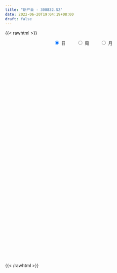 ```yaml
---
title: "新产业 - 300832.SZ"
date: 2022-06-20T19:04:19+08:00
draft: false
---
```

{{< rawhtml >}}
    <div style="text-align: center">
        <label style="padding: 1rem;"><input style="margin-right: .5rem" type="radio" name="period" value="D" checked onclick="period_change(this)">日</label>
        <label style="padding: 1rem;"><input style="margin-right: .5rem" type="radio" name="period" value="W" onclick="period_change(this)">周</label>
        <label style="padding: 1rem;"><input style="margin-right: .5rem" type="radio" name="period" value="M" onclick="period_change(this)">月</label>
    </div>
    <div id="chart" style="height: 700px;"></div> 
    <script type="text/javascript">
        const D_v = [52409.69,212969.85,189370.91,150685.86,120205.76,83206.64,99671.27,71726.24,54752.25,67163.1,55521.17,115825.53,100910.96,109615.04,69259.13,58322.15,47797.15,37737.74,38088.49,28511.28,37690.62,36135.62,45203.75,26528.98,39727.59,56810.79,48439.7,48462.51,80269.19,60183.64,47431.63,59321.57,37902.38,36644.11,28847.91,26877.57,30648.68,21716.01,29872.63,34271.15,20751.69,29124.17,20578.16,24000.79,47587.04,34733.35,35576.13,21156.42,19522.56,14732.82,17310.77,11644.29,21313.76,12392.18,22081.83,21527.23,15026.0,11870.18,11210.2,25094.48,33501.82,16575.4,20590.67,21605.47,18349.74,20082.68,20900.46,28835.96,21127.21,19014.3,18456.12,12357.0,22994.43,11749.67,22983.28,17287.8,11069.82,21533.46,12951.65,13551.0,11939.18,19285.1,33345.3,13698.25,9348.93,9142.89,15750.95,14903.64,15680.09,33486.33,20994.15,28727.74,29479.83,23113.18,37081.89,17005.87,15296.6,19901.8,12825.53,16899.08,10808.74,8749.0,52841.78,20041.59,22522.09,16405.88,12682.83,18683.96,24362.35,18783.94,9694.22,18273.26,9460.58,7686.54,16518.55,9190.98,8129.34,6752.28,12073.12,12780.47,7477.0,18889.81,6593.13,5570.04,7320.64,12380.61,7468.82,13187.35,9285.34,10644.51,11438.94,8049.69,6136.37,11923.19,10493.55,11040.78,8730.7,15473.18,10716.44,11436.16,12325.81,24031.91,15506.07,9952.88,11721.79,22081.49,15197.46,14693.81,19611.32,17001.48,17116.31,15898.29,26145.07,12942.13,11593.37,10640.98,8451.13,12917.7,15634.39,14927.59,11202.82,14709.58,23230.41,24079.88,15619.17,7248.31,7430.82,14419.42,6972.0,10994.29,27156.83,10879.34,10099.53,15909.0,13050.09,9344.82,9758.31,7877.58,8916.57,7563.95,8979.95,5427.55,10075.58,8568.0,5574.82,6245.0,8241.82,5571.52,11744.45,9634.76,12760.0,16151.71,9172.6,21357.0,11116.2,7708.0,10633.17,17064.03,15667.0,7739.89,9559.05,16909.41,13079.67,11556.09,8391.95,22087.15,14500.11,12113.99,13138.26,12563.25,10916.59,12159.4,8044.62,7601.78,11378.05,7690.92,6927.68,7895.95,6167.07,21597.94,10726.37,7018.56,16011.07,26267.03,10943.66,9916.38,7928.0,8378.45,10857.03,6319.0,6461.67,15354.07,30652.16,32934.47,24045.02,11995.91,12820.7,12899.47,32702.29,26874.79,37292.26,21626.6,21444.3,27337.27,39234.57,48042.19,33319.5,28482.96,16860.13,21324.38,30032.12,39875.13,32778.5,53518.41,35877.99,27888.57,20253.09,32884.33,21845.74,18645.17,37022.91,23620.7,23698.09,36100.74,21127.38,17225.76,24241.4,31165.07,35350.66,30525.92,23132.65,27979.11,21350.28,27248.67,23058.11,18722.77,13197.05,30185.66,14405.76,12204.4,22575.0,34882.9,24166.17,21987.6,29992.22,21754.9,26838.21,28628.58,26343.55,53608.32,38117.37,20462.2,22985.61,26938.74,42711.48,33674.98,24372.14,18238.57,19878.9,25561.65,12343.37,19353.55,114953.58,56322.38,42687.07,51518.64,22526.91,25818.15,16239.3,17912.05,22473.15,18649.07,28403.17,26365.28,19577.19,24125.56,16334.46,15402.12,14886.35,15523.94,17961.37,16798.81,22485.01,18641.2,11550.2,22511.73,58491.1,69114.57,31148.2,32020.52,17815.87,19061.72,22678.7,26548.48,31582.74,23321.6,17537.45,13656.4,12458.33,13215.83,19556.58,14976.9,29675.43,16685.92,60733.68,40936.24,20174.41,39574.67,30501.36,21081.91,15048.0,29839.2,21121.1,15977.86,17580.37,17023.33,45412.47,29025.31,27764.59,17903.49,13004.89,12013.4,14136.99,17810.95,19959.2,16373.95,27236.25,48381.5,26132.85,26868.74,40499.73,14343.31,12008.5,12094.76,30357.65,101301.91,47002.86,38465.62,28689.3,22611.92,34449.11,27852.61,21177.75,16380.9,21170.02,24077.48,19229.07,25893.16,21706.56,28492.3,25402.81,25273.21,15193.9,18131.58,52590.9,38949.58,38995.12,51630.01,46036.63,117680.42,83464.95,50668.78,23107.97,24788.38,39376.03,12867.7,25154.22,13361.49,13702.0,11469.57,11442.09,12632.25,11697.74,18093.96,34124.41,25647.1,20075.47,16992.92,12394.2,11570.93,15969.99,20351.66,19091.55,18536.74,23092.6,55387.91,30634.57,13402.58,15365.04,13828.52,18603.44,26018.36,33740.48,22797.96,59602.4,83970.46,51274.19,44702.36,33335.16,21715.11,21360.33,19083.12,27454.18,21074.46,24316.91,12905.1,27897.46,18188.58,20069.3,11276.1,18415.81,12621.5,12392.02,13255.82,18721.76,21508.04,18482.76,11532.3,17527.07,28206.98,28069.03,17828.81,72672.64,88073.46,74417.48,57501.19,35087.26,56444.64,38871.5,35728.35,36451.5,38174.97,36029.76,28968.9,21357.9,21034.28,33904.2,17540.8,21186.27,38209.37,27272.94,27077.66,22325.2,21457.63,20765.17,27950.24,25907.67,30380.69,17839.0,53022.72,27969.81,24824.15,42216.42,68438.81,46403.05,55437.77,44935.22,25934.41,25818.81,38123.6]
const D_histogram = [0.0,0.9055726496,1.8786523876,1.9102049756,1.3864621089,1.0546129717,0.3864189747,-0.1502030416,-0.4010249346,-0.2301830957,-0.3618863346,0.4904586644,0.7676216048,1.5225111884,1.8662551429,1.3920448772,1.1952075589,1.2161927166,1.2875079701,1.0569497593,1.254404509,1.335500741,0.7135102347,0.127903588,-0.2896196156,-0.687734044,-0.5081578077,-0.6722788088,0.2576408092,1.059413141,2.2584488791,1.7016126307,1.2565503419,-0.1241752605,-0.6389556711,-1.1441319042,-0.8458338716,-0.7992044381,-0.6939587932,-1.6057096906,-2.3918721407,-2.6378398752,-2.4829218102,-2.28086209,-1.2160845494,-0.503458344,-0.6310567802,-0.8253354572,-1.1374108777,-1.2267602785,-1.4715251737,-1.6494596259,-2.1731939098,-2.3426395813,-2.5757450625,-2.0393218294,-1.5252302568,-1.4244949978,-1.2594073791,-0.447119097,0.3725188626,0.6896313965,0.4380881769,0.7529884302,1.0619998191,1.2006438019,1.4305459223,0.9441806767,0.6167868142,0.2739636693,-0.1371263337,-0.2417575095,-0.9434383672,-1.4481655258,-1.1946951744,-0.8849987436,-0.4617429906,-0.2903033645,-0.0782534659,0.2497825996,0.6333892264,0.9919828908,1.646968118,1.8401779637,1.6919810077,1.4556009826,1.6191088109,1.7510482534,1.9901399205,3.0527930998,3.5370430873,3.804641974,3.5684950621,3.7515681828,2.9245974494,2.5625239685,1.9421072637,0.9198286567,-0.3034743236,-0.3983949902,-0.1905311402,-0.003737593,-1.0639568032,-1.9160381435,-2.7347705992,-2.8057046266,-2.8260363634,-2.9149964849,-3.2264790599,-3.1412963276,-3.1245237311,-3.4232702987,-3.3596084989,-3.182538863,-2.5439373929,-2.1925670159,-1.8010769858,-1.437872515,-1.2274984922,-0.9048041898,-0.8131049593,-1.1773820755,-1.267693926,-1.1761133215,-1.1717573676,-0.8852252509,-0.5707650854,-0.0357273821,0.4532446415,0.9166721339,1.2853754086,1.2425123913,1.1497863693,0.8838195174,1.1076810184,1.395830386,1.443696899,1.4627943823,1.1244821343,1.033620652,0.6828962728,0.0425342133,-0.5978382595,-0.929507504,-1.0398860638,-1.4175842105,-1.6679393255,-1.64031053,-1.2038602562,-0.8350762833,-0.3206403169,-0.0678957207,-0.034388405,-0.0027649228,0.2130121106,0.2618292413,0.3132478615,0.593269407,1.0011816409,1.1662831085,1.2833923764,1.5413227031,1.957274844,1.6342453889,0.8988979697,0.4317366531,0.0010976199,-0.6904024319,-0.984277131,-1.2735697966,-1.7110394188,-2.188385559,-2.4067201794,-1.7967548924,-0.9826869778,-0.2866194108,0.1247916771,0.390817515,0.7436117733,0.5970862274,0.2715522602,0.0863907447,-0.2393183532,-0.1307025678,-0.1426295006,-0.0517468576,-0.3043990761,-0.2753343417,0.0327936578,-0.1755850999,-0.6568095824,-0.9894018179,-1.2302039881,-1.7209641711,-1.9590292091,-1.9113604809,-1.7682575294,-1.2344051739,-0.5031468078,-0.0337896217,0.4236604416,1.1677897739,1.8316775897,2.2761066831,2.6783041537,3.1251226108,3.1730551969,3.3919983376,3.6472268616,3.7190730437,3.6350179626,3.2126048223,2.525928277,2.128881808,1.9606021947,1.6567116736,1.2889117979,1.0231185611,0.758834046,1.0787879541,1.2868508961,1.1767319252,0.4516294292,0.6895018815,0.5436878211,0.4643723237,0.1030898495,-0.4360034771,-1.1466360276,-1.5739229413,-1.664249007,-2.1443050288,-2.8570907246,-2.3744564741,-1.6653279697,-1.1954215913,-0.7748337536,-0.587958247,-4.2600025567,-6.4483908615,-7.3183364922,-7.4910768321,-7.1541064948,-6.5628359295,-5.6431410325,-4.528695481,-3.5802376724,-2.8616167213,-2.166954291,-1.3937024016,-0.6493940786,0.1336853483,0.7593118782,1.2893754024,1.6177735977,1.7395190352,1.8688105182,1.8016180079,1.7083302532,1.6730734863,1.8541047053,1.7830136984,1.7086371469,1.5339266896,1.4589828185,1.447812252,1.3277568299,1.0616733338,1.1342349129,1.1427149979,1.1890294582,1.0567232716,0.9267547285,0.9273967239,1.0454079169,1.1180102529,1.0983611937,0.9039074244,0.8179829635,0.7778336351,0.6652370415,0.5001310158,0.3415371582,0.1958366744,0.1585828056,0.2483285384,0.2834928698,0.4012961575,0.5204098525,0.8288348574,0.8919675551,0.8285603004,0.7153554838,0.7807353412,0.9796452575,1.1091903711,1.0876607298,1.0970871305,1.0922890691,0.8893516098,0.7839865165,0.7039474888,0.1190688444,-0.3210753375,-0.6345725253,-0.619789528,-0.625800077,-0.5697118969,-0.5229300773,-0.5285523625,-0.5010652775,-0.4678028328,-0.3001335721,-0.1169529381,0.0200269574,0.1469880092,0.2370663848,0.2285656037,0.2386122512,0.2458118507,0.2273149469,0.2212432863,0.2968020457,0.2733835104,0.2549028367,0.2609647605,0.4161522119,0.6793375129,0.8263901854,0.821499668,0.7682595326,0.6417205221,0.4890880327,0.4718532698,0.5214422585,0.4266085527,0.3192810021,0.3092148656,0.2488904842,0.1417912949,0.0081130009,-0.0905630503,-0.0929981238,-0.1413471034,-0.3636743179,-0.5491851549,-0.6125753348,-0.5589655601,-0.3691029573,-0.2350539368,-0.1092939388,0.0279015755,0.1024677304,0.1802234851,0.1872066679,0.2409356577,0.4010085667,0.521427669,0.4927052012,0.4391712913,0.385931312,0.3264905786,0.3095693641,0.3233090869,0.3471512258,0.277005089,0.3060716706,0.3051186385,0.2885334865,0.1098380029,-0.15496616,-0.3146408071,-0.387847592,-0.3970309791,-0.2855655155,0.0584248342,0.2881226275,0.2911728425,0.1940990421,0.0848645445,-0.0877241703,-0.1222961219,-0.1990969946,-0.2378977219,-0.2975295502,-0.2719636376,-0.2179684911,-0.222516662,-0.2317424117,-0.2314009809,-0.2315734584,-0.1568645327,-0.1434412022,-0.1024368667,0.0771067589,0.2228536771,0.2818333535,0.3197090813,0.2727199963,0.439224257,0.4139150653,0.262382505,0.1648019445,0.1019481099,-0.1402936686,-0.3032644042,-0.5087852752,-0.5828999283,-0.6492100302,-0.6878036787,-0.6645910996,-0.5653274338,-0.4369895526,-0.385504942,-0.4893098825,-0.5900784766,-0.5782937912,-0.498453498,-0.440909686,-0.3534037779,-0.2432418143,-0.1713250201,-0.0476251669,-0.0101637872,0.0874525142,0.3221171939,0.3979873419,0.4236888359,0.4443505508,0.4482703644,0.376013656,0.1587480523,-0.0751992276,-0.1131612637,0.1252122675,0.1187640951,-0.0544679512,-0.1290259469,-0.1100928342,-0.0696789557,-0.0107411561,-0.0026084845,0.0204852054,0.0408498696,-0.0227050541,-0.0467691935,-0.0083371275,0.031532787,0.0261078127,0.0212357095,0.0781820957,0.0890250872,0.1033852356,0.0640782603,0.0517605116,-0.0343724279,-0.0051862733,-0.0054322427,0.0684351907,0.1719637057,0.2589080109,0.2690448295,0.4315594247,0.6028591903,0.6595450939,0.7579811218,0.733384157,0.8093416606,0.8365609639,0.8567019537,0.7921785994,0.7138185818,0.6656429047,0.6048474927,0.5513524109,0.3961288398,0.2073523995,0.0427069377,-0.047225914,0.0083036829,-0.0017241243,-0.1512298174,-0.1859698305,-0.202691491,-0.2686841793,-0.2829914352,-0.2488301961,-0.1453083694,-0.11126012,0.0710796773,0.1311523079,0.1092276881,-0.0250939808,-0.0964064101,-0.162558422,-0.0671989365,0.0128661732,0.0542297054,0.0945709591,0.1332175201]
const D_fast = [0.0,1.131965812,2.5747086468,3.0838124788,2.9066851393,2.8384892451,2.2668999917,1.692727215,1.3416490884,1.4549451534,1.2327703308,2.2077299959,2.6767983375,3.8123157182,4.6226234584,4.496424412,4.5983889835,4.9234223203,5.3166145663,5.3502937953,5.8613496723,6.2763210895,5.8327081419,5.2790773922,4.7891492847,4.2191013453,4.2716381296,3.9394474264,4.9337772467,6.0004028637,7.7640508216,7.6326177309,7.5016930275,6.08992361,5.4154042817,4.6241950725,4.7110346372,4.5578629612,4.4896189078,3.1764405878,1.7923101025,0.8868823991,0.4210700116,0.0529142093,0.8136706125,1.400432232,1.1150696007,0.7144570594,0.1180289195,-0.278010551,-0.8906567396,-1.4809560982,-2.5479888596,-3.3030944264,-4.1801361733,-4.1535433975,-4.0207593892,-4.2761478796,-4.4259121057,-3.7254035979,-2.8126359225,-2.3231155396,-2.4651367149,-1.9619893541,-1.3874780104,-0.9486730771,-0.3611344762,-0.6114545526,-0.7846517116,-1.0589839391,-1.5043555255,-1.6694260787,-2.6069665283,-3.4737350682,-3.5189385104,-3.4304917656,-3.1226717602,-3.0238079752,-2.8313214431,-2.4408397277,-1.8988857943,-1.2922964072,-0.2255691505,0.4276851862,0.702483482,0.8300037026,1.3982887336,1.9679902395,2.7046168867,4.5304683409,5.8989791003,7.1177384804,7.773715334,8.8946805005,8.7988591294,9.0774166406,8.9425267518,8.150205309,6.8510337477,6.6565143336,6.8167453985,7.0026045474,5.6763961365,4.3453052603,2.8428801548,2.0705199707,1.3436791431,0.5259699004,-0.5921324396,-1.2922737892,-2.0566321254,-3.2111962677,-3.9874365927,-4.6060016725,-4.6033845507,-4.8001559276,-4.858935144,-4.8551988019,-4.9516994022,-4.8552061472,-4.9667831565,-5.6254057916,-6.0326411236,-6.2350888494,-6.5236722375,-6.4584464335,-6.2866775393,-5.7605716816,-5.1582884976,-4.4656929716,-3.7756458448,-3.5078807643,-3.313160194,-3.3581721666,-2.857390411,-2.2202834468,-1.8114927091,-1.4266966302,-1.4838883446,-1.316344664,-1.496344975,-2.1260734811,-2.9159055188,-3.4799516393,-3.8503017151,-4.5823959144,-5.2497358607,-5.6321846978,-5.496699488,-5.336684586,-4.9024086988,-4.6666380327,-4.6417278182,-4.6107955668,-4.3417655058,-4.2274910647,-4.0977604791,-3.6694215818,-3.0112139377,-2.554541693,-2.116584331,-1.4733233285,-0.5680524767,-0.4825205845,-0.9931435113,-1.3523706646,-1.7827352929,-2.6468359527,-3.1867799346,-3.7944650493,-4.6596945261,-5.6841370561,-6.5041517214,-6.3433751574,-5.7749789873,-5.150566273,-4.7079572658,-4.3442270492,-3.8055298475,-3.8027838366,-4.0604297387,-4.2239935681,-4.6095322542,-4.5335921108,-4.5811764188,-4.5032304901,-4.8319824777,-4.8717513287,-4.5554249147,-4.8076999475,-5.4531268256,-6.0330695156,-6.5814226827,-7.5024239085,-8.2302462488,-8.6604176408,-8.9593790717,-8.7341280096,-8.1286563454,-7.6677465648,-7.1043813911,-6.0683046153,-4.9464974021,-3.933041638,-2.8612681288,-1.6331690191,-0.7919726338,0.2749700913,1.4420053307,2.4436197738,3.2683191833,3.6490572486,3.5938627726,3.7290367556,4.0509076909,4.1611950882,4.1156231619,4.1056095655,4.0310335618,4.6206844585,5.1504601245,5.3345241349,4.7223289962,5.1325769189,5.1226848137,5.1594623972,4.8239523855,4.1758581896,3.1785666322,2.3577989832,1.8514106657,0.8352783867,-0.5917799902,-0.7027598583,-0.4099633463,-0.2389123657,-0.0120329664,0.0278529784,-4.7091919705,-8.5096779906,-11.2092077444,-13.2547172923,-14.7062735786,-15.7557119958,-16.2468023569,-16.2645306756,-16.2111322851,-16.2079155144,-16.0549916569,-15.6301653678,-15.0482055645,-14.2317048005,-13.4162503011,-12.5638429263,-11.8310013315,-11.2743761352,-10.6778820226,-10.294670031,-9.9608752224,-9.5778636177,-8.9333062224,-8.5586438047,-8.2058610694,-7.9970898544,-7.7072880209,-7.3565055243,-7.144621739,-7.1452869016,-6.7891665942,-6.4950077598,-6.1514359349,-6.0195613037,-5.9178411646,-5.6853499882,-5.305986816,-4.9538819168,-4.6989406776,-4.6674175908,-4.5488463108,-4.3945372305,-4.3408245637,-4.3808978355,-4.4541074035,-4.5508487186,-4.5484568861,-4.3966290186,-4.2905914698,-4.0724641427,-3.8232479846,-3.3076142654,-3.0214896789,-2.8777568585,-2.8121228042,-2.5515591114,-2.1077378808,-1.7008951744,-1.4505096332,-1.1668114499,-0.8985372441,-0.8791368009,-0.788505265,-0.6925574205,-1.2476688538,-1.7680818702,-2.2402221893,-2.3803865739,-2.5428471422,-2.6291869363,-2.7131376361,-2.8508980118,-2.9486772463,-3.0323655098,-2.939729642,-2.7857872426,-2.6438006078,-2.4800925537,-2.3307475819,-2.282106962,-2.2124072517,-2.1437546895,-2.1054228566,-2.0561836956,-1.9064244249,-1.8614970825,-1.816252047,-1.7449489332,-1.4857234288,-1.0527037495,-0.6990535307,-0.498569131,-0.3597443833,-0.3258532633,-0.3562137445,-0.25548519,-0.0755356366,-0.0637172043,-0.0912245043,-0.0239869245,-0.0220886848,-0.0937400504,-0.2253900941,-0.3467069079,-0.3723915124,-0.4560772679,-0.7693230619,-1.0921301875,-1.3086642012,-1.3947958164,-1.297208953,-1.2219234166,-1.1234869033,-0.9793159952,-0.8791329076,-0.7563212817,-0.7025364319,-0.5885735277,-0.328248477,-0.0774724575,0.016981375,0.0732402879,0.1164831366,0.1386650479,0.1991361744,0.2937031689,0.4043331143,0.4034382497,0.5090227489,0.5843493765,0.6398975962,0.4886616133,0.1851159103,-0.0532189385,-0.2233876214,-0.3318287533,-0.2917546686,0.0668418897,0.3685703398,0.4444137655,0.3958647256,0.3078463641,0.1133266067,0.0481806246,-0.0783944967,-0.1766696545,-0.3106838703,-0.3531088671,-0.3536058433,-0.4137831798,-0.4809445325,-0.5384533469,-0.596519189,-0.5610263965,-0.5834633665,-0.5680682476,-0.3692479323,-0.1677875949,-0.0383495801,0.0794534181,0.1006443321,0.376954657,0.4551242317,0.3691872976,0.3128072233,0.2754404161,-0.0018747795,-0.2406616161,-0.5733788059,-0.7932184411,-1.0218310506,-1.2323756187,-1.3753108146,-1.4173790072,-1.3982885141,-1.4431801391,-1.6693125502,-1.9176007635,-2.0503895258,-2.0951626072,-2.1478462167,-2.148691253,-2.099339743,-2.0702542039,-1.9584606424,-1.9235402094,-1.8040607795,-1.4888668013,-1.3134998178,-1.1818761149,-1.0501267622,-0.9341393576,-0.9123926519,-1.0899712426,-1.3427183294,-1.4089706814,-1.1392940833,-1.116051232,-1.3029002661,-1.4097147485,-1.4183048443,-1.3953107047,-1.3390581941,-1.3315776437,-1.3033626525,-1.2727855208,-1.3420167081,-1.3777731458,-1.3414253618,-1.2936722505,-1.2925702716,-1.2921334474,-1.2156415373,-1.182542274,-1.1423358167,-1.1656232269,-1.1650008477,-1.2597268942,-1.2318373079,-1.2334413379,-1.1424651069,-0.9959456654,-0.8442743575,-0.7668763316,-0.4964718801,-0.174457317,0.0471148601,0.3350461684,0.4937952429,0.7720881617,1.0084477059,1.2427641841,1.3762854797,1.4763801076,1.5946151567,1.6850316178,1.7693746388,1.7131832775,1.5762449372,1.4222762098,1.3205368796,1.3781423972,1.3676835589,1.1803704114,1.0991379408,1.0317434074,0.8985796744,0.8135245597,0.7854782497,0.852672984,0.8589062035,1.05901592,1.1518766277,1.1572589299,1.0166637658,0.921249734,0.8144581166,0.893017868,0.9762995209,1.0312204795,1.0952044729,1.167155414]
const D_slow = [0.0,0.2263931624,0.6960562593,1.1736075032,1.5202230304,1.7838762733,1.880481017,1.8429302566,1.742674023,1.6851282491,1.5946566654,1.7172713315,1.9091767327,2.2898045298,2.7563683155,3.1043795348,3.4031814245,3.7072296037,4.0291065962,4.2933440361,4.6069451633,4.9408203485,5.1191979072,5.1511738042,5.0787689003,4.9068353893,4.7797959374,4.6117262352,4.6761364375,4.9409897227,5.5056019425,5.9310051002,6.2451426857,6.2140988705,6.0543599528,5.7683269767,5.5568685088,5.3570673993,5.183577701,4.7821502783,4.1841822432,3.5247222743,2.9039918218,2.3337762993,2.0297551619,1.9038905759,1.7461263809,1.5397925166,1.2554397972,0.9487497275,0.5808684341,0.1685035277,-0.3747949498,-0.9604548451,-1.6043911107,-2.1142215681,-2.4955291323,-2.8516528818,-3.1665047266,-3.2782845008,-3.1851547852,-3.012746936,-2.9032248918,-2.7149777843,-2.4494778295,-2.149316879,-1.7916803984,-1.5556352293,-1.4014385257,-1.3329476084,-1.3672291918,-1.4276685692,-1.663528161,-2.0255695425,-2.3242433361,-2.545493022,-2.6609287696,-2.7335046107,-2.7530679772,-2.6906223273,-2.5322750207,-2.284279298,-1.8725372685,-1.4124927776,-0.9894975257,-0.62559728,-0.2208200773,0.2169419861,0.7144769662,1.4776752411,2.361936013,3.3130965065,4.205220272,5.1431123177,5.87426168,6.5148926721,7.0004194881,7.2303766523,7.1545080713,7.0549093238,7.0072765387,7.0063421405,6.7403529397,6.2613434038,5.577650754,4.8762245974,4.1697155065,3.4409663853,2.6343466203,1.8490225384,1.0678916056,0.212074031,-0.6278280938,-1.4234628095,-2.0594471577,-2.6075889117,-3.0578581582,-3.4173262869,-3.72420091,-3.9504019574,-4.1536781972,-4.4480237161,-4.7649471976,-5.058975528,-5.3519148699,-5.5732211826,-5.7159124539,-5.7248442995,-5.6115331391,-5.3823651056,-5.0610212534,-4.7503931556,-4.4629465633,-4.2419916839,-3.9650714294,-3.6161138328,-3.2551896081,-2.8894910125,-2.6083704789,-2.3499653159,-2.1792412477,-2.1686076944,-2.3180672593,-2.5504441353,-2.8104156512,-3.1648117039,-3.5817965352,-3.9918741677,-4.2928392318,-4.5016083026,-4.5817683819,-4.598742312,-4.6073394133,-4.608030644,-4.5547776163,-4.489320306,-4.4110083406,-4.2626909889,-4.0123955787,-3.7208248015,-3.3999767074,-3.0146460317,-2.5253273207,-2.1167659734,-1.892041481,-1.7841073177,-1.7838329128,-1.9564335207,-2.2025028035,-2.5208952527,-2.9486551074,-3.4957514971,-4.0974315419,-4.546620265,-4.7922920095,-4.8639468622,-4.8327489429,-4.7350445642,-4.5491416208,-4.399870064,-4.3319819989,-4.3103843128,-4.3702139011,-4.402889543,-4.4385469182,-4.4514836326,-4.5275834016,-4.596416987,-4.5882185726,-4.6321148475,-4.7963172431,-5.0436676976,-5.3512186946,-5.7814597374,-6.2712170397,-6.7490571599,-7.1911215423,-7.4997228357,-7.6255095377,-7.6339569431,-7.5280418327,-7.2360943892,-6.7781749918,-6.209148321,-5.5395722826,-4.7582916299,-3.9650278307,-3.1170282463,-2.2052215309,-1.2754532699,-0.3666987793,0.4364524263,1.0679344956,1.6001549476,2.0903054962,2.5044834146,2.8267113641,3.0824910044,3.2721995159,3.5418965044,3.8636092284,4.1577922097,4.270699567,4.4430750374,4.5789969927,4.6950900736,4.720862536,4.6118616667,4.3252026598,3.9317219245,3.5156596727,2.9795834155,2.2653107344,1.6716966158,1.2553646234,0.9565092256,0.7628007872,0.6158112254,-0.4491894137,-2.0612871291,-3.8908712522,-5.7636404602,-7.5521670839,-9.1928760663,-10.6036613244,-11.7358351946,-12.6308946127,-13.3462987931,-13.8880373658,-14.2364629662,-14.3988114859,-14.3653901488,-14.1755621793,-13.8532183287,-13.4487749292,-13.0138951704,-12.5466925409,-12.0962880389,-11.6692054756,-11.250937104,-10.7874109277,-10.3416575031,-9.9144982164,-9.531016544,-9.1662708394,-8.8043177763,-8.4723785689,-8.2069602354,-7.9234015072,-7.6377227577,-7.3404653931,-7.0762845752,-6.8445958931,-6.6127467121,-6.3513947329,-6.0718921697,-5.7973018713,-5.5713250152,-5.3668292743,-5.1723708655,-5.0060616052,-4.8810288512,-4.7956445617,-4.7466853931,-4.7070396917,-4.6449575571,-4.5740843396,-4.4737603002,-4.3436578371,-4.1364491228,-3.913457234,-3.7063171589,-3.5274782879,-3.3322944526,-3.0873831383,-2.8100855455,-2.538170363,-2.2638985804,-1.9908263131,-1.7684884107,-1.5724917816,-1.3965049094,-1.3667376983,-1.4470065326,-1.605649664,-1.760597046,-1.9170470652,-2.0594750394,-2.1902075588,-2.3223456494,-2.4476119688,-2.564562677,-2.63959607,-2.6688343045,-2.6638275652,-2.6270805629,-2.5678139667,-2.5106725657,-2.4510195029,-2.3895665403,-2.3327378035,-2.2774269819,-2.2032264705,-2.1348805929,-2.0711548838,-2.0059136936,-1.9018756407,-1.7320412624,-1.5254437161,-1.3200687991,-1.1280039159,-0.9675737854,-0.8453017772,-0.7273384598,-0.5969778952,-0.490325757,-0.4105055065,-0.3332017901,-0.270979169,-0.2355313453,-0.2335030951,-0.2561438576,-0.2793933886,-0.3147301644,-0.4056487439,-0.5429450326,-0.6960888663,-0.8358302564,-0.9281059957,-0.9868694799,-1.0141929646,-1.0072175707,-0.9816006381,-0.9365447668,-0.8897430998,-0.8295091854,-0.7292570437,-0.5989001265,-0.4757238262,-0.3659310033,-0.2694481754,-0.1878255307,-0.1104331897,-0.029605918,0.0571818885,0.1264331607,0.2029510784,0.279230738,0.3513641096,0.3788236104,0.3400820704,0.2614218686,0.1644599706,0.0652022258,-0.0061891531,0.0084170555,0.0804477123,0.153240923,0.2017656835,0.2229818196,0.201050777,0.1704767465,0.1207024979,0.0612280674,-0.0131543201,-0.0811452295,-0.1356373523,-0.1912665178,-0.2492021207,-0.307052366,-0.3649457306,-0.4041618637,-0.4400221643,-0.465631381,-0.4463546912,-0.390641272,-0.3201829336,-0.2402556633,-0.1720756642,-0.0622695999,0.0412091664,0.1068047926,0.1480052788,0.1734923062,0.1384188891,0.0626027881,-0.0645935307,-0.2103185128,-0.3726210204,-0.54457194,-0.7107197149,-0.8520515734,-0.9612989615,-1.057675197,-1.1800026677,-1.3275222868,-1.4720957346,-1.5967091091,-1.7069365307,-1.7952874751,-1.8560979287,-1.8989291837,-1.9108354755,-1.9133764223,-1.8915132937,-1.8109839952,-1.7114871597,-1.6055649508,-1.4944773131,-1.382409722,-1.288406308,-1.2487192949,-1.2675191018,-1.2958094177,-1.2645063508,-1.2348153271,-1.2484323149,-1.2806888016,-1.3082120101,-1.325631749,-1.3283170381,-1.3289691592,-1.3238478579,-1.3136353904,-1.319311654,-1.3310039523,-1.3330882342,-1.3252050375,-1.3186780843,-1.3133691569,-1.293823633,-1.2715673612,-1.2457210523,-1.2297014872,-1.2167613593,-1.2253544663,-1.2266510346,-1.2280090953,-1.2109002976,-1.1679093711,-1.1031823684,-1.035921161,-0.9280313049,-0.7773165073,-0.6124302338,-0.4229349534,-0.2395889141,-0.037253499,0.171886742,0.3860622304,0.5841068803,0.7625615257,0.9289722519,1.0801841251,1.2180222278,1.3170544378,1.3688925377,1.3795692721,1.3677627936,1.3698387143,1.3694076832,1.3316002289,1.2851077713,1.2344348985,1.1672638537,1.0965159949,1.0343084458,0.9979813535,0.9701663235,0.9879362428,1.0207243198,1.0480312418,1.0417577466,1.0176561441,0.9770165386,0.9602168045,0.9634333478,0.9769907741,1.0006335139,1.0339378939]
const D_data = [['2020-05-28', 141.88, 141.88, 141.88, 141.88],['2020-05-29', 149.0, 156.07, 147.0, 156.07],['2020-06-01', 160.0, 163.2, 153.18, 165.0],['2020-06-02', 159.25, 155.78, 151.25, 161.5],['2020-06-03', 155.88, 149.0, 148.2, 155.99],['2020-06-04', 149.0, 150.3, 146.5, 151.81],['2020-06-05', 149.59, 144.21, 144.0, 153.53],['2020-06-08', 145.0, 142.95, 140.29, 147.0],['2020-06-09', 141.9, 144.43, 141.0, 146.44],['2020-06-10', 143.51, 149.49, 143.51, 151.5],['2020-06-11', 150.1, 145.8, 145.7, 151.99],['2020-06-12', 145.88, 160.38, 144.66, 160.38],['2020-06-15', 163.8, 157.0, 154.6, 166.61],['2020-06-16', 160.51, 167.01, 156.37, 172.7],['2020-06-17', 171.0, 166.56, 166.28, 174.0],['2020-06-18', 164.68, 157.68, 153.88, 165.0],['2020-06-19', 158.51, 160.84, 156.0, 165.48],['2020-06-22', 161.93, 164.57, 157.6, 165.0],['2020-06-23', 164.57, 167.01, 162.85, 170.56],['2020-06-24', 168.0, 164.33, 164.11, 172.0],['2020-06-29', 164.51, 171.17, 164.51, 176.5],['2020-06-30', 173.4, 172.19, 167.88, 173.41],['2020-07-01', 171.5, 163.45, 159.38, 174.5],['2020-07-02', 162.02, 161.7, 160.27, 164.62],['2020-07-03', 161.55, 161.75, 155.18, 163.2],['2020-07-06', 160.05, 160.1, 155.88, 161.5],['2020-07-07', 159.0, 166.96, 158.0, 167.67],['2020-07-08', 167.48, 162.89, 160.85, 167.8],['2020-07-09', 162.99, 179.18, 161.61, 179.18],['2020-07-10', 176.0, 183.49, 174.99, 190.05],['2020-07-13', 188.0, 195.98, 184.68, 197.0],['2020-07-14', 194.0, 178.12, 176.39, 196.02],['2020-07-15', 178.12, 178.86, 178.12, 188.5],['2020-07-16', 178.0, 163.52, 163.5, 178.0],['2020-07-17', 163.0, 169.8, 161.5, 172.36],['2020-07-20', 168.06, 167.28, 163.66, 172.66],['2020-07-21', 166.51, 176.8, 166.51, 177.24],['2020-07-22', 175.0, 174.7, 173.02, 179.5],['2020-07-23', 172.9, 176.0, 170.7, 180.5],['2020-07-24', 173.97, 160.85, 160.8, 175.68],['2020-07-27', 162.0, 156.85, 156.0, 164.71],['2020-07-28', 158.58, 159.35, 149.0, 160.0],['2020-07-29', 157.07, 162.53, 157.04, 164.09],['2020-07-30', 162.55, 162.55, 160.66, 166.45],['2020-07-31', 165.11, 175.71, 164.01, 178.5],['2020-08-03', 174.52, 175.71, 173.11, 182.5],['2020-08-04', 174.33, 166.57, 165.5, 179.92],['2020-08-05', 163.0, 164.51, 160.03, 165.54],['2020-08-06', 164.6, 161.07, 160.0, 165.46],['2020-08-07', 160.9, 161.98, 158.38, 163.97],['2020-08-10', 161.18, 158.15, 156.18, 162.49],['2020-08-11', 157.3, 156.64, 156.51, 159.99],['2020-08-12', 157.29, 148.85, 147.12, 157.58],['2020-08-13', 150.0, 149.5, 147.24, 151.48],['2020-08-14', 149.38, 145.45, 143.0, 150.5],['2020-08-17', 145.45, 153.8, 145.0, 155.4],['2020-08-18', 153.78, 154.61, 153.2, 158.49],['2020-08-19', 154.05, 149.53, 149.01, 154.9],['2020-08-20', 147.81, 149.55, 147.01, 151.47],['2020-08-21', 151.51, 159.17, 151.51, 161.38],['2020-08-24', 164.33, 163.2, 160.0, 167.48],['2020-08-25', 163.47, 159.97, 159.58, 164.75],['2020-08-26', 157.65, 153.05, 152.8, 160.0],['2020-08-27', 152.9, 160.4, 150.08, 161.74],['2020-08-28', 159.98, 162.38, 158.0, 163.8],['2020-08-31', 163.5, 162.04, 160.99, 166.8],['2020-09-01', 162.0, 164.96, 160.1, 169.8],['2020-09-02', 164.17, 156.0, 155.33, 164.77],['2020-09-03', 155.93, 156.2, 153.2, 158.0],['2020-09-04', 153.1, 154.35, 152.5, 156.96],['2020-09-07', 156.0, 151.31, 150.5, 156.0],['2020-09-08', 151.4, 153.4, 148.15, 154.19],['2020-09-09', 152.0, 143.03, 142.0, 152.66],['2020-09-10', 143.3, 141.0, 140.33, 145.86],['2020-09-11', 141.96, 148.45, 137.65, 151.96],['2020-09-14', 150.01, 149.5, 148.88, 154.0],['2020-09-15', 149.74, 152.0, 147.13, 152.83],['2020-09-16', 156.01, 149.77, 149.66, 160.0],['2020-09-17', 148.11, 150.78, 146.55, 152.48],['2020-09-18', 150.81, 153.38, 150.81, 155.46],['2020-09-21', 152.42, 155.99, 151.91, 157.5],['2020-09-22', 155.75, 158.0, 155.0, 160.25],['2020-09-23', 157.8, 165.23, 156.57, 170.88],['2020-09-24', 164.51, 162.91, 161.8, 167.0],['2020-09-25', 159.08, 160.0, 159.08, 163.78],['2020-09-28', 162.56, 159.0, 158.01, 163.39],['2020-09-29', 160.03, 164.99, 158.0, 166.85],['2020-09-30', 164.64, 166.75, 164.0, 169.9],['2020-10-09', 171.02, 170.67, 167.03, 171.71],['2020-10-12', 171.97, 186.71, 171.97, 187.0],['2020-10-13', 187.2, 186.58, 184.3, 190.4],['2020-10-14', 187.0, 189.26, 185.51, 196.5],['2020-10-15', 190.0, 186.53, 184.0, 204.08],['2020-10-16', 187.0, 195.25, 183.02, 195.5],['2020-10-19', 197.5, 184.31, 181.01, 197.5],['2020-10-20', 182.84, 190.0, 182.71, 190.98],['2020-10-21', 194.0, 186.87, 185.58, 196.5],['2020-10-22', 185.94, 179.54, 174.81, 185.99],['2020-10-23', 181.33, 172.2, 171.05, 181.77],['2020-10-26', 171.45, 183.5, 169.19, 184.01],['2020-10-27', 180.89, 188.37, 180.86, 188.76],['2020-10-28', 187.49, 190.1, 185.01, 190.1],['2020-10-29', 183.58, 172.65, 165.0, 184.0],['2020-10-30', 169.99, 169.8, 168.38, 173.39],['2020-11-02', 169.97, 164.66, 159.19, 169.97],['2020-11-03', 165.51, 170.14, 163.0, 170.56],['2020-11-04', 169.88, 168.91, 166.81, 170.7],['2020-11-05', 169.98, 165.99, 164.14, 170.18],['2020-11-06', 166.0, 160.08, 157.6, 166.66],['2020-11-09', 161.32, 162.2, 157.38, 164.87],['2020-11-10', 163.5, 159.31, 159.0, 163.5],['2020-11-11', 158.47, 152.05, 152.0, 159.89],['2020-11-12', 152.18, 153.2, 152.18, 156.56],['2020-11-13', 154.34, 152.5, 151.35, 154.34],['2020-11-16', 154.8, 157.95, 152.0, 161.69],['2020-11-17', 159.0, 154.8, 153.5, 159.49],['2020-11-18', 155.0, 155.31, 153.56, 156.8],['2020-11-19', 155.28, 155.24, 154.2, 157.2],['2020-11-20', 156.3, 153.3, 152.37, 159.55],['2020-11-23', 152.06, 154.75, 150.88, 155.0],['2020-11-24', 154.0, 151.71, 151.6, 154.99],['2020-11-25', 150.25, 143.84, 143.6, 151.8],['2020-11-26', 143.87, 144.4, 141.56, 144.99],['2020-11-27', 144.42, 145.0, 142.28, 146.6],['2020-11-30', 145.82, 142.48, 141.14, 145.82],['2020-12-01', 143.0, 145.2, 142.58, 147.17],['2020-12-02', 145.0, 145.79, 143.12, 146.72],['2020-12-03', 145.19, 149.8, 145.19, 151.0],['2020-12-04', 148.01, 151.36, 148.01, 152.27],['2020-12-07', 151.37, 153.39, 150.66, 155.1],['2020-12-08', 153.4, 154.6, 153.4, 156.68],['2020-12-09', 154.63, 150.64, 150.64, 155.53],['2020-12-10', 149.95, 149.95, 148.02, 153.18],['2020-12-11', 149.7, 147.0, 146.0, 152.68],['2020-12-14', 147.01, 153.24, 147.01, 153.85],['2020-12-15', 153.9, 155.9, 152.51, 156.94],['2020-12-16', 155.1, 154.45, 152.6, 156.66],['2020-12-17', 154.06, 155.0, 153.77, 158.18],['2020-12-18', 155.0, 150.3, 150.3, 155.5],['2020-12-21', 150.01, 152.75, 148.03, 153.57],['2020-12-22', 153.01, 148.66, 148.66, 154.52],['2020-12-23', 148.0, 142.32, 140.0, 148.88],['2020-12-24', 141.88, 138.3, 137.07, 143.38],['2020-12-25', 137.3, 138.57, 137.3, 140.5],['2020-12-28', 138.0, 138.97, 138.0, 140.98],['2020-12-29', 138.5, 132.88, 131.0, 139.4],['2020-12-30', 134.01, 131.05, 129.8, 134.34],['2020-12-31', 132.06, 132.06, 131.03, 133.5],['2021-01-04', 132.81, 136.71, 131.02, 137.46],['2021-01-05', 135.0, 136.6, 134.57, 138.52],['2021-01-06', 137.37, 139.71, 136.48, 140.22],['2021-01-07', 141.6, 137.7, 135.53, 142.0],['2021-01-08', 138.5, 135.03, 130.15, 138.5],['2021-01-11', 135.0, 134.51, 134.2, 137.78],['2021-01-12', 134.2, 136.92, 133.6, 136.99],['2021-01-13', 136.5, 135.09, 134.59, 138.49],['2021-01-14', 135.9, 134.99, 132.3, 136.08],['2021-01-15', 135.0, 138.5, 134.3, 138.5],['2021-01-18', 139.0, 142.02, 137.0, 142.97],['2021-01-19', 142.0, 140.85, 140.8, 145.98],['2021-01-20', 140.97, 141.49, 140.5, 144.8],['2021-01-21', 144.0, 144.95, 142.0, 145.88],['2021-01-22', 144.4, 149.77, 143.0, 151.3],['2021-01-25', 152.0, 141.87, 141.8, 152.04],['2021-01-26', 140.0, 134.56, 134.5, 140.58],['2021-01-27', 135.17, 134.93, 133.31, 136.56],['2021-01-28', 133.9, 132.87, 131.77, 135.4],['2021-01-29', 132.13, 126.01, 121.0, 134.68],['2021-02-01', 124.64, 127.35, 123.9, 128.8],['2021-02-02', 126.53, 124.58, 123.9, 128.38],['2021-02-03', 123.69, 119.16, 111.0, 124.55],['2021-02-04', 116.79, 114.15, 112.5, 117.98],['2021-02-05', 114.51, 113.12, 112.8, 116.88],['2021-02-08', 113.03, 122.26, 113.0, 123.69],['2021-02-09', 122.5, 126.9, 121.0, 128.0],['2021-02-10', 126.99, 128.32, 125.01, 131.11],['2021-02-18', 131.0, 127.0, 124.55, 131.2],['2021-02-19', 127.25, 126.54, 124.0, 127.77],['2021-02-22', 127.5, 129.1, 125.34, 129.89],['2021-02-23', 128.0, 123.3, 122.68, 128.01],['2021-02-24', 123.02, 119.5, 118.5, 124.54],['2021-02-25', 118.53, 119.4, 118.3, 121.76],['2021-02-26', 117.0, 115.57, 114.0, 117.0],['2021-03-01', 117.74, 119.65, 116.02, 119.89],['2021-03-02', 119.23, 117.66, 117.09, 120.0],['2021-03-03', 117.7, 118.45, 116.3, 118.5],['2021-03-04', 118.44, 112.92, 112.3, 118.44],['2021-03-05', 111.19, 114.96, 110.32, 115.63],['2021-03-08', 115.3, 118.62, 111.81, 120.8],['2021-03-09', 116.0, 111.7, 111.0, 116.7],['2021-03-10', 111.11, 105.4, 105.1, 113.88],['2021-03-11', 105.41, 103.69, 101.1, 105.7],['2021-03-12', 103.35, 101.65, 100.5, 105.36],['2021-03-15', 100.98, 94.55, 92.5, 101.72],['2021-03-16', 94.94, 93.4, 92.59, 96.42],['2021-03-17', 92.92, 93.98, 92.92, 95.5],['2021-03-18', 94.08, 93.22, 92.6, 94.99],['2021-03-19', 92.09, 97.7, 91.67, 99.12],['2021-03-22', 99.0, 101.83, 97.71, 104.3],['2021-03-23', 100.96, 100.5, 99.0, 103.26],['2021-03-24', 99.38, 101.94, 99.21, 102.88],['2021-03-25', 101.2, 108.38, 101.2, 109.65],['2021-03-26', 109.0, 111.4, 107.2, 112.62],['2021-03-29', 112.11, 112.38, 109.56, 113.88],['2021-03-30', 112.3, 115.3, 111.81, 115.61],['2021-03-31', 116.36, 119.76, 116.36, 126.0],['2021-04-01', 119.76, 118.01, 114.33, 121.99],['2021-04-02', 118.12, 123.01, 118.01, 123.88],['2021-04-06', 123.22, 127.2, 122.88, 128.6],['2021-04-07', 128.99, 128.5, 126.72, 129.77],['2021-04-08', 128.37, 129.35, 127.0, 129.65],['2021-04-09', 130.0, 126.49, 122.68, 130.66],['2021-04-12', 127.0, 122.58, 122.16, 127.0],['2021-04-13', 123.0, 125.33, 122.95, 127.79],['2021-04-14', 125.0, 128.57, 125.0, 131.25],['2021-04-15', 127.98, 127.37, 127.21, 130.04],['2021-04-16', 127.76, 126.31, 125.11, 129.31],['2021-04-19', 125.24, 127.22, 123.5, 127.88],['2021-04-20', 127.22, 126.97, 125.6, 129.5],['2021-04-21', 127.15, 135.67, 125.51, 136.56],['2021-04-22', 135.0, 137.18, 133.0, 138.1],['2021-04-23', 137.18, 135.02, 134.6, 138.39],['2021-04-26', 135.03, 126.3, 125.18, 137.47],['2021-04-27', 129.6, 138.13, 125.0, 141.2],['2021-04-28', 137.49, 134.71, 133.13, 138.0],['2021-04-29', 134.89, 136.0, 132.51, 137.7],['2021-04-30', 135.4, 132.17, 132.06, 138.01],['2021-05-06', 132.11, 128.03, 127.14, 133.19],['2021-05-07', 128.32, 122.49, 121.19, 129.16],['2021-05-10', 122.0, 122.45, 119.47, 123.84],['2021-05-11', 122.2, 124.5, 120.04, 126.5],['2021-05-12', 126.0, 117.0, 116.72, 126.0],['2021-05-13', 112.33, 109.21, 108.64, 115.32],['2021-05-14', 111.18, 121.75, 109.92, 122.29],['2021-05-17', 121.65, 126.41, 121.0, 129.0],['2021-05-18', 126.46, 125.62, 124.4, 128.29],['2021-05-19', 125.6, 126.75, 124.38, 128.62],['2021-05-20', 127.8, 125.02, 124.49, 127.84],['2021-05-21', 65.28, 65.25, 64.02, 67.8],['2021-05-24', 64.98, 63.46, 61.82, 64.98],['2021-05-25', 63.4, 65.73, 62.71, 66.65],['2021-05-26', 65.3, 65.0, 64.55, 67.0],['2021-05-27', 65.1, 65.0, 64.0, 65.59],['2021-05-28', 65.3, 64.0, 63.62, 66.0],['2021-05-31', 64.11, 65.9, 64.0, 67.16],['2021-06-01', 66.89, 68.18, 65.55, 69.0],['2021-06-02', 69.06, 66.7, 66.58, 69.4],['2021-06-03', 66.27, 63.9, 63.88, 66.27],['2021-06-04', 63.34, 63.47, 63.0, 64.39],['2021-06-07', 63.12, 65.0, 61.6, 65.16],['2021-06-08', 65.0, 65.89, 64.03, 66.63],['2021-06-09', 66.32, 68.26, 65.39, 69.08],['2021-06-10', 68.27, 68.43, 67.22, 69.1],['2021-06-11', 68.8, 69.19, 67.4, 69.88],['2021-06-15', 69.29, 68.21, 66.68, 70.35],['2021-06-16', 68.28, 66.3, 65.65, 69.18],['2021-06-17', 66.7, 66.7, 66.0, 67.48],['2021-06-18', 66.9, 64.12, 62.78, 67.0],['2021-06-21', 64.0, 63.07, 62.88, 64.12],['2021-06-22', 63.0, 63.17, 62.4, 63.69],['2021-06-23', 63.53, 66.12, 62.74, 66.6],['2021-06-24', 65.69, 63.21, 63.11, 66.1],['2021-06-25', 63.01, 62.73, 62.18, 65.07],['2021-06-28', 62.7, 60.71, 59.8, 62.73],['2021-06-29', 61.2, 61.15, 60.36, 61.99],['2021-06-30', 61.16, 61.6, 60.68, 62.0],['2021-07-01', 61.42, 59.76, 59.76, 61.82],['2021-07-02', 59.61, 56.65, 56.65, 59.73],['2021-07-05', 57.19, 60.1, 56.11, 60.89],['2021-07-06', 59.79, 59.32, 58.02, 61.5],['2021-07-07', 59.18, 59.81, 58.52, 60.37],['2021-07-08', 60.0, 57.21, 56.81, 60.34],['2021-07-09', 57.21, 56.33, 55.8, 58.3],['2021-07-12', 57.0, 57.4, 56.7, 59.53],['2021-07-13', 57.54, 59.06, 57.1, 59.5],['2021-07-14', 59.18, 58.99, 58.12, 59.61],['2021-07-15', 58.61, 58.02, 57.0, 59.29],['2021-07-16', 57.82, 55.24, 54.9, 58.36],['2021-07-19', 54.9, 55.75, 54.27, 56.25],['2021-07-20', 55.8, 55.87, 55.24, 56.77],['2021-07-21', 55.6, 54.4, 54.28, 56.5],['2021-07-22', 54.38, 52.75, 52.23, 54.62],['2021-07-23', 53.2, 51.6, 50.94, 53.48],['2021-07-26', 51.0, 50.47, 50.2, 52.18],['2021-07-27', 50.51, 50.8, 50.21, 52.3],['2021-07-28', 50.86, 52.03, 50.86, 53.0],['2021-07-29', 52.0, 51.24, 50.9, 52.68],['2021-07-30', 51.18, 52.32, 49.77, 53.01],['2021-08-02', 52.75, 52.72, 51.8, 53.38],['2021-08-03', 52.06, 56.19, 52.0, 57.38],['2021-08-04', 56.21, 54.24, 53.37, 56.7],['2021-08-05', 53.25, 52.8, 52.78, 54.45],['2021-08-06', 52.52, 51.8, 50.67, 53.0],['2021-08-09', 51.8, 54.02, 51.32, 54.2],['2021-08-10', 54.19, 56.66, 53.12, 57.38],['2021-08-11', 56.66, 57.1, 55.71, 58.19],['2021-08-12', 57.54, 56.0, 55.5, 58.85],['2021-08-13', 55.81, 56.89, 55.75, 57.53],['2021-08-16', 56.38, 57.3, 56.1, 58.48],['2021-08-17', 57.3, 54.78, 54.4, 57.84],['2021-08-18', 55.98, 55.6, 55.01, 56.93],['2021-08-19', 55.04, 55.8, 54.68, 56.39],['2021-08-20', 51.95, 47.8, 45.99, 52.0],['2021-08-23', 47.5, 46.55, 46.32, 48.0],['2021-08-24', 46.48, 45.49, 44.8, 46.8],['2021-08-25', 45.71, 48.05, 45.21, 48.95],['2021-08-26', 48.68, 47.05, 47.02, 48.7],['2021-08-27', 47.2, 47.2, 46.22, 48.87],['2021-08-30', 47.78, 46.62, 46.52, 48.19],['2021-08-31', 46.71, 45.33, 45.2, 47.09],['2021-09-01', 45.55, 45.05, 44.6, 46.05],['2021-09-02', 44.95, 44.54, 44.31, 45.17],['2021-09-03', 44.69, 46.09, 44.2, 46.5],['2021-09-06', 46.09, 46.69, 45.6, 47.05],['2021-09-07', 46.69, 46.56, 46.4, 47.97],['2021-09-08', 46.7, 46.84, 46.26, 48.41],['2021-09-09', 46.6, 46.75, 45.88, 46.89],['2021-09-10', 46.77, 45.56, 45.48, 46.85],['2021-09-13', 45.64, 45.63, 45.39, 46.59],['2021-09-14', 45.5, 45.49, 45.12, 45.98],['2021-09-15', 45.9, 44.99, 44.5, 46.15],['2021-09-16', 45.3, 44.93, 44.44, 45.3],['2021-09-17', 44.5, 46.03, 44.4, 46.6],['2021-09-22', 45.99, 44.85, 44.54, 45.99],['2021-09-23', 44.85, 44.71, 44.51, 45.25],['2021-09-24', 44.73, 44.9, 44.53, 45.53],['2021-09-27', 44.99, 47.2, 44.81, 47.5],['2021-09-28', 47.0, 49.87, 46.66, 50.61],['2021-09-29', 49.5, 49.9, 49.26, 50.6],['2021-09-30', 49.75, 48.84, 48.48, 51.16],['2021-10-08', 48.93, 48.54, 47.93, 49.21],['2021-10-11', 48.98, 47.55, 47.2, 49.0],['2021-10-12', 47.22, 46.79, 46.3, 48.0],['2021-10-13', 46.98, 48.3, 46.77, 49.5],['2021-10-14', 48.6, 49.53, 48.06, 50.0],['2021-10-15', 49.54, 47.9, 47.65, 49.98],['2021-10-18', 47.77, 47.43, 46.8, 48.39],['2021-10-19', 47.7, 48.53, 47.1, 48.76],['2021-10-20', 48.4, 47.89, 47.33, 48.53],['2021-10-21', 48.12, 46.97, 46.84, 48.87],['2021-10-22', 46.76, 46.01, 45.78, 47.12],['2021-10-25', 46.89, 45.75, 45.58, 46.89],['2021-10-26', 45.51, 46.57, 45.12, 47.38],['2021-10-27', 46.06, 45.72, 45.18, 46.5],['2021-10-28', 44.0, 42.55, 41.53, 44.87],['2021-10-29', 43.15, 41.47, 41.0, 43.22],['2021-11-01', 41.47, 41.77, 40.67, 41.96],['2021-11-02', 41.65, 42.63, 41.65, 44.99],['2021-11-03', 42.58, 44.5, 42.5, 45.5],['2021-11-04', 44.3, 44.3, 43.72, 44.99],['2021-11-05', 44.3, 44.62, 44.0, 44.98],['2021-11-08', 44.62, 45.3, 43.52, 45.69],['2021-11-09', 45.7, 45.0, 43.91, 45.82],['2021-11-10', 44.99, 45.43, 44.45, 45.63],['2021-11-11', 45.39, 44.79, 44.66, 45.79],['2021-11-12', 44.9, 45.59, 44.61, 45.88],['2021-11-15', 46.22, 47.65, 45.31, 48.84],['2021-11-16', 47.66, 48.19, 47.2, 48.86],['2021-11-17', 48.01, 46.9, 46.28, 48.5],['2021-11-18', 46.92, 46.68, 45.73, 46.98],['2021-11-19', 46.5, 46.68, 45.86, 46.98],['2021-11-22', 46.93, 46.55, 46.06, 46.93],['2021-11-23', 46.37, 47.11, 46.37, 47.47],['2021-11-24', 47.11, 47.73, 46.56, 47.93],['2021-11-25', 47.73, 48.23, 47.34, 48.75],['2021-11-26', 48.23, 47.19, 47.01, 48.66],['2021-11-29', 47.86, 48.58, 47.37, 49.0],['2021-11-30', 48.01, 48.56, 47.23, 48.59],['2021-12-01', 48.56, 48.6, 48.03, 48.98],['2021-12-02', 48.89, 46.25, 46.05, 48.89],['2021-12-03', 45.27, 44.0, 43.48, 45.9],['2021-12-06', 43.86, 44.02, 43.5, 44.3],['2021-12-07', 44.15, 44.22, 44.0, 44.58],['2021-12-08', 44.45, 44.5, 44.1, 44.79],['2021-12-09', 44.39, 46.02, 44.22, 46.81],['2021-12-10', 45.76, 50.08, 45.73, 51.94],['2021-12-13', 50.0, 50.35, 49.58, 51.0],['2021-12-14', 51.25, 48.39, 48.23, 51.25],['2021-12-15', 48.8, 47.1, 47.0, 48.8],['2021-12-16', 47.09, 46.53, 46.5, 47.76],['2021-12-17', 46.78, 45.0, 44.8, 46.88],['2021-12-20', 45.39, 46.11, 45.06, 46.47],['2021-12-21', 46.2, 45.17, 44.94, 46.21],['2021-12-22', 45.26, 45.17, 44.85, 45.7],['2021-12-23', 45.1, 44.43, 44.18, 45.7],['2021-12-24', 44.4, 45.17, 44.4, 45.45],['2021-12-27', 45.25, 45.53, 45.21, 46.14],['2021-12-28', 45.68, 44.73, 44.36, 46.18],['2021-12-29', 44.94, 44.42, 44.33, 45.2],['2021-12-30', 44.5, 44.29, 43.73, 44.66],['2021-12-31', 44.37, 44.05, 44.0, 44.79],['2022-01-04', 44.06, 44.98, 44.06, 45.5],['2022-01-05', 44.85, 44.27, 44.12, 45.15],['2022-01-06', 44.13, 44.6, 43.86, 45.09],['2022-01-07', 44.75, 46.86, 44.4, 47.92],['2022-01-10', 47.01, 47.38, 46.11, 48.38],['2022-01-11', 47.1, 47.0, 46.25, 48.35],['2022-01-12', 46.83, 47.2, 46.05, 48.6],['2022-01-13', 46.91, 46.32, 46.26, 48.4],['2022-01-14', 46.98, 49.59, 46.5, 49.88],['2022-01-17', 49.0, 47.91, 46.58, 49.0],['2022-01-18', 47.4, 46.13, 45.67, 47.4],['2022-01-19', 45.9, 46.32, 45.18, 46.63],['2022-01-20', 46.4, 46.45, 45.73, 46.9],['2022-01-21', 46.29, 43.38, 43.23, 46.3],['2022-01-24', 43.0, 43.11, 42.8, 43.67],['2022-01-25', 43.31, 41.25, 40.9, 43.38],['2022-01-26', 41.49, 41.68, 40.6, 41.92],['2022-01-27', 41.01, 40.86, 40.8, 41.9],['2022-01-28', 40.64, 40.32, 40.08, 41.38],['2022-02-07', 40.76, 40.42, 40.42, 41.32],['2022-02-08', 40.52, 41.1, 40.16, 41.19],['2022-02-09', 40.97, 41.55, 40.8, 41.77],['2022-02-10', 41.54, 40.6, 40.44, 41.8],['2022-02-11', 40.65, 38.0, 37.81, 40.65],['2022-02-14', 37.97, 36.87, 36.67, 38.21],['2022-02-15', 36.89, 37.37, 36.67, 37.38],['2022-02-16', 37.51, 37.82, 37.21, 38.36],['2022-02-17', 37.83, 37.3, 37.23, 38.09],['2022-02-18', 37.02, 37.5, 36.8, 37.62],['2022-02-21', 37.51, 37.82, 37.2, 37.9],['2022-02-22', 37.53, 37.4, 36.71, 37.58],['2022-02-23', 37.28, 38.22, 37.12, 38.29],['2022-02-24', 38.18, 37.28, 37.03, 38.47],['2022-02-25', 37.4, 38.16, 37.3, 39.14],['2022-02-28', 38.5, 40.68, 37.85, 41.15],['2022-03-01', 40.5, 39.57, 39.01, 40.5],['2022-03-02', 39.11, 39.31, 38.78, 39.6],['2022-03-03', 39.37, 39.5, 39.31, 40.16],['2022-03-04', 39.13, 39.51, 38.95, 40.15],['2022-03-07', 39.07, 38.51, 38.0, 39.66],['2022-03-08', 38.52, 35.94, 35.94, 38.87],['2022-03-09', 36.0, 34.36, 33.12, 36.49],['2022-03-10', 35.1, 35.82, 34.91, 36.15],['2022-03-11', 35.6, 39.65, 35.25, 40.0],['2022-03-14', 40.0, 37.13, 36.99, 40.94],['2022-03-15', 36.45, 34.4, 34.22, 36.63],['2022-03-16', 34.89, 34.71, 32.89, 35.36],['2022-03-17', 34.8, 35.45, 34.8, 36.19],['2022-03-18', 35.37, 35.62, 34.68, 35.88],['2022-03-21', 35.62, 35.9, 35.38, 36.38],['2022-03-22', 35.62, 35.25, 34.78, 35.74],['2022-03-23', 35.02, 35.34, 34.78, 35.88],['2022-03-24', 35.27, 35.26, 34.4, 35.65],['2022-03-25', 35.2, 33.91, 33.91, 35.22],['2022-03-28', 33.99, 33.95, 33.08, 34.21],['2022-03-29', 34.09, 34.56, 33.72, 35.0],['2022-03-30', 34.56, 34.61, 33.79, 34.9],['2022-03-31', 34.6, 33.97, 33.86, 35.3],['2022-04-01', 33.81, 33.78, 33.21, 33.9],['2022-04-06', 33.78, 34.55, 33.51, 34.78],['2022-04-07', 34.25, 34.04, 34.02, 34.76],['2022-04-08', 34.15, 34.05, 33.71, 34.35],['2022-04-11', 34.33, 33.2, 33.2, 34.33],['2022-04-12', 33.56, 33.27, 32.66, 33.78],['2022-04-13', 33.23, 31.91, 31.9, 33.23],['2022-04-14', 31.93, 33.01, 31.91, 33.53],['2022-04-15', 33.03, 32.54, 32.36, 33.14],['2022-04-18', 32.54, 33.52, 31.76, 33.99],['2022-04-19', 33.26, 34.3, 33.03, 34.61],['2022-04-20', 34.41, 34.62, 34.09, 35.89],['2022-04-21', 34.3, 33.98, 33.36, 34.71],['2022-04-22', 35.17, 36.5, 34.8, 37.49],['2022-04-25', 36.5, 37.81, 36.36, 38.38],['2022-04-26', 37.8, 37.4, 36.15, 40.0],['2022-04-27', 36.89, 38.84, 36.31, 39.33],['2022-04-28', 38.86, 38.05, 37.46, 38.96],['2022-04-29', 37.82, 40.05, 37.47, 40.88],['2022-05-05', 40.05, 40.39, 39.89, 41.19],['2022-05-06', 39.4, 41.15, 39.12, 41.93],['2022-05-09', 43.01, 40.7, 38.97, 43.16],['2022-05-10', 39.8, 40.84, 39.11, 40.92],['2022-05-11', 40.98, 41.55, 40.02, 42.48],['2022-05-12', 40.85, 41.75, 40.72, 42.67],['2022-05-13', 42.25, 42.16, 41.29, 42.76],['2022-05-16', 42.16, 40.88, 40.55, 42.28],['2022-05-17', 40.88, 39.96, 39.26, 40.95],['2022-05-18', 39.76, 39.6, 39.53, 40.14],['2022-05-19', 39.01, 40.04, 38.99, 40.39],['2022-05-20', 40.13, 41.95, 40.09, 42.45],['2022-05-23', 42.75, 41.45, 41.0, 42.99],['2022-05-24', 40.96, 39.4, 39.3, 41.61],['2022-05-25', 39.39, 40.39, 39.3, 41.08],['2022-05-26', 40.6, 40.5, 39.81, 40.96],['2022-05-27', 40.44, 39.64, 39.2, 40.68],['2022-05-30', 39.64, 40.01, 39.23, 41.29],['2022-05-31', 39.95, 40.61, 38.91, 40.64],['2022-06-01', 40.23, 41.84, 40.02, 42.1],['2022-06-02', 42.0, 41.38, 40.78, 42.03],['2022-06-06', 41.18, 43.95, 40.94, 43.96],['2022-06-07', 43.99, 43.3, 42.95, 44.1],['2022-06-08', 43.4, 42.62, 42.07, 43.59],['2022-06-09', 42.77, 40.97, 40.7, 42.97],['2022-06-10', 40.6, 41.3, 40.05, 41.3],['2022-06-13', 40.8, 41.03, 39.87, 41.48],['2022-06-14', 40.6, 43.18, 40.51, 43.26],['2022-06-15', 43.4, 43.58, 42.6, 44.82],['2022-06-16', 43.58, 43.59, 43.07, 44.53],['2022-06-17', 43.43, 44.0, 43.1, 44.35],['2022-06-20', 44.4, 44.43, 44.08, 45.66]]
const W_v = [2355.28,9838.3,273270.36,643140.4400000001,364988.29,385904.4300000001,104337.51,185286.56,294165.83,210147.6,143386.04,142041.85,125721.28,84742.83,84728.09,110623.1,109960.61,88540.5,76393.73,87616.76,39797.48,15680.09,135801.23,102111.69,109340.19,94657.11,63898.54,52664.27,51310.45,49642.76,48192.7,56454.65,73252.83,63694.55,95772.47,56545.31,79704.79,68797.6,66101.99,38303.91,17635.89,40963.6,34201.16,59463.52,67878.4,62955.02,68649.29,48777.5,41643.05,53405.89,71066.14,19235.48,91721.37,94463.39,134575.22,165939.35,177528.54,116903.98,124832.61,129860.35,138338.62,112412.26,108234.23,129201.51,161517.05,145935.91,192091.05,198873.15,103676.74,101804.61,87655.48,52703.13,190774.39,17815.87,123193.24,76424.59,163008.17,126380.35,101541.86,133110.75,80294.49,169119.07,170106.13,171218.81,110658.76,120723.9,111189.59,293291.76,221406.11,76554.98,87990.45,86680.62,97042.54,128618.62,160762.64,234997.28,113289.0,90336.54,43429.33,83500.68,164304.53,311524.03,74599.85,160983.03,131874.92,118898.6,102077.6,216471.91,198529.26,38123.6]
const W_histogram = [0.0,2.3446609687,7.4620852493,9.4991837569,11.2659642315,11.742444138,11.5518148976,10.5393455255,10.5928622818,9.0265099501,6.808888318,5.8032948377,3.7723181027,1.0178308304,-0.1175795676,-0.8491195172,-2.0045479873,-3.224591706,-3.7226835071,-3.6258224368,-3.1445737713,-2.6210631271,-0.7740599188,-1.2322112604,-1.7905285488,-2.8454243195,-4.0132113851,-4.6466002562,-5.4819855997,-5.4521246329,-5.553208264,-5.2295662714,-5.6039405821,-6.0502919496,-5.8995773734,-5.3371789758,-4.0362846997,-4.5670437958,-5.5139172493,-4.8667609402,-4.3269542595,-4.4593521307,-4.3348195145,-4.8563804518,-5.1471572187,-4.1399267611,-2.4958743936,-1.0520073363,-0.0404773622,1.2144773185,1.8157188582,1.5356945562,1.2850189902,-2.495522282,-4.7587190474,-5.8954383564,-5.8542174192,-5.7520968729,-5.3691997639,-5.1174567951,-4.5818620202,-3.9351278062,-3.4064025116,-2.6933506804,-1.9751411146,-0.9288296725,-0.6345371879,-0.2837647107,0.0521200074,0.3979611876,0.794823949,1.0989420206,1.6500379899,2.0526978945,2.3148363325,2.3901088473,2.1697471616,2.261451952,2.3996698338,2.5619843971,2.6880399702,2.5425091263,2.8201769961,2.6299089302,2.4853704924,2.2890819948,2.3162334676,2.4716248824,2.123085486,1.6731497308,1.2266587025,0.9190849047,0.7866389721,0.8131441058,0.8588145526,0.6460262557,0.4289802953,0.3204977976,0.3105441932,0.24856514,0.5057426786,0.9221617824,1.258105967,1.5173882144,1.6337122563,1.5165943114,1.5143038811,1.4645056275,1.5616160983,1.5972900842]
const W_fast = [0.0,2.9308262108,9.9137718038,14.3256662507,18.9089377831,22.3210287241,25.0183532081,26.6407202174,29.3424525441,30.0327276999,29.5173281473,29.9625583765,28.8746611672,26.3746316024,25.2098263126,24.2660064837,22.6094410168,20.5832493716,19.1544866937,18.3448921548,18.0399973774,17.9082422399,19.5617304685,18.7955263117,17.7895768862,16.0233250356,13.8522351238,12.0571961886,9.8513144452,8.5181442537,7.0287585566,6.0450089813,4.2696495251,2.3107251702,0.9865454031,0.2146490567,0.5064721579,-1.1660478871,-3.491400653,-4.060934579,-4.6028664631,-5.850102367,-6.8092746294,-8.5449306797,-10.1224967512,-10.1502479839,-9.1301642148,-7.9492989916,-6.9478883581,-5.3893143477,-4.3341430934,-4.2302437564,-4.1596645749,-8.5640864176,-12.0169629449,-14.6275418429,-16.0498752606,-17.3857789324,-18.3451817644,-19.3728029944,-19.9826737245,-20.3197214621,-20.6425967954,-20.6028826343,-20.3784583471,-19.5643543232,-19.4286961356,-19.148864836,-18.799950116,-18.3546186389,-17.7590498903,-17.1801963136,-16.2165908468,-15.3007564685,-14.4599089475,-13.7871092208,-13.4650341161,-12.8079663377,-12.0698309974,-11.2670203348,-10.4689547692,-9.9788583315,-8.9961462127,-8.528937046,-8.0521328607,-7.6761508596,-7.0699410199,-6.2966433845,-6.1144114094,-6.146059732,-6.2858860846,-6.3636886562,-6.2994748459,-6.0696836857,-5.8093096008,-5.8605913337,-5.9703922203,-5.9987502686,-5.9310678247,-5.9309055929,-5.5472923846,-4.9003328353,-4.2498621589,-3.6112328579,-3.0864807519,-2.824450119,-2.448164579,-2.1318364258,-1.6443219304,-1.2093254235]
const W_slow = [0.0,0.5861652422,2.4516865545,4.8264824937,7.6429735516,10.5785845861,13.4665383105,16.1013746919,18.7495902623,21.0062177498,22.7084398293,24.1592635388,25.1023430645,25.356800772,25.3274058801,25.1151260009,24.613989004,23.8078410775,22.8771702008,21.9707145916,21.1845711487,20.529305367,20.3357903873,20.0277375722,19.580105435,18.8687493551,17.8654465088,16.7037964448,15.3333000449,13.9702688866,12.5819668206,11.2745752528,9.8735901072,8.3610171198,6.8861227765,5.5518280325,4.5427568576,3.4009959087,2.0225165963,0.8058263613,-0.2759122036,-1.3907502363,-2.4744551149,-3.6885502279,-4.9753395325,-6.0103212228,-6.6342898212,-6.8972916553,-6.9074109958,-6.6037916662,-6.1498619517,-5.7659383126,-5.4446835651,-6.0685641356,-7.2582438974,-8.7321034865,-10.1956578413,-11.6336820596,-12.9759820005,-14.2553461993,-15.4008117043,-16.3845936559,-17.2361942838,-17.9095319539,-18.4033172325,-18.6355246507,-18.7941589477,-18.8651001253,-18.8520701235,-18.7525798266,-18.5538738393,-18.2791383342,-17.8666288367,-17.3534543631,-16.7747452799,-16.1772180681,-15.6347812777,-15.0694182897,-14.4695008312,-13.829004732,-13.1569947394,-12.5213674578,-11.8163232088,-11.1588459762,-10.5375033531,-9.9652328544,-9.3861744875,-8.7682682669,-8.2374968954,-7.8192094627,-7.5125447871,-7.2827735609,-7.0861138179,-6.8828277915,-6.6681241533,-6.5066175894,-6.3993725156,-6.3192480662,-6.2416120179,-6.1794707329,-6.0530350633,-5.8224946177,-5.5079681259,-5.1286210723,-4.7201930082,-4.3410444304,-3.9624684601,-3.5963420532,-3.2059380287,-2.8066155076]
const W_data = [['2020-05-15', 37.67, 60.16, 37.67, 60.16],['2020-05-22', 66.18, 96.9, 66.18, 96.9],['2020-05-29', 106.59, 156.07, 106.59, 156.07],['2020-06-05', 160.0, 144.21, 144.0, 165.0],['2020-06-12', 145.0, 160.38, 140.29, 160.38],['2020-06-19', 163.8, 160.84, 153.88, 174.0],['2020-06-24', 161.93, 164.33, 157.6, 172.0],['2020-07-03', 164.51, 161.75, 155.18, 176.5],['2020-07-10', 160.05, 183.49, 155.88, 190.05],['2020-07-17', 188.0, 169.8, 161.5, 197.0],['2020-07-24', 168.06, 160.85, 160.8, 180.5],['2020-07-31', 162.0, 175.71, 149.0, 178.5],['2020-08-07', 174.52, 161.98, 158.38, 182.5],['2020-08-14', 161.18, 145.45, 143.0, 162.49],['2020-08-21', 145.45, 159.17, 145.0, 161.38],['2020-08-28', 164.33, 162.38, 150.08, 167.48],['2020-09-04', 163.5, 154.35, 152.5, 169.8],['2020-09-11', 156.0, 148.45, 137.65, 156.0],['2020-09-18', 150.01, 153.38, 146.55, 160.0],['2020-09-25', 152.42, 160.0, 151.91, 170.88],['2020-09-30', 162.56, 166.75, 158.0, 169.9],['2020-10-09', 171.02, 170.67, 167.03, 171.71],['2020-10-16', 171.97, 195.25, 171.97, 204.08],['2020-10-23', 197.5, 172.2, 171.05, 197.5],['2020-10-30', 171.45, 169.8, 165.0, 190.1],['2020-11-06', 169.97, 160.08, 157.6, 170.7],['2020-11-13', 161.32, 152.5, 151.35, 164.87],['2020-11-20', 154.8, 153.3, 152.0, 161.69],['2020-11-27', 152.06, 145.0, 141.56, 155.0],['2020-12-04', 145.82, 151.36, 141.14, 152.27],['2020-12-11', 151.37, 147.0, 146.0, 156.68],['2020-12-18', 147.01, 150.3, 147.01, 158.18],['2020-12-25', 150.01, 138.57, 137.07, 154.52],['2020-12-31', 138.0, 132.06, 129.8, 140.98],['2021-01-08', 132.81, 135.03, 130.15, 142.0],['2021-01-15', 135.0, 138.5, 132.3, 138.5],['2021-01-22', 139.0, 149.77, 137.0, 151.3],['2021-01-29', 152.0, 126.01, 121.0, 152.04],['2021-02-05', 124.64, 113.12, 111.0, 128.8],['2021-02-10', 113.03, 128.32, 113.0, 131.11],['2021-02-19', 131.0, 126.54, 124.0, 131.2],['2021-02-26', 127.5, 115.57, 114.0, 129.89],['2021-03-05', 117.74, 114.96, 110.32, 120.0],['2021-03-12', 115.3, 101.65, 100.5, 120.8],['2021-03-19', 100.98, 97.7, 91.67, 101.72],['2021-03-26', 99.0, 111.4, 97.71, 112.62],['2021-04-02', 112.11, 123.01, 109.56, 126.0],['2021-04-09', 123.22, 126.49, 122.68, 130.66],['2021-04-16', 127.0, 126.31, 122.16, 131.25],['2021-04-23', 125.24, 135.02, 123.5, 138.39],['2021-04-30', 135.03, 132.17, 125.0, 141.2],['2021-05-07', 132.11, 122.49, 121.19, 133.19],['2021-05-14', 122.0, 121.75, 108.64, 126.5],['2021-05-21', 121.65, 65.25, 64.02, 129.0],['2021-05-28', 64.98, 64.0, 61.82, 67.0],['2021-06-04', 64.11, 63.47, 63.0, 69.4],['2021-06-11', 63.12, 69.19, 61.6, 69.88],['2021-06-18', 69.29, 64.12, 62.78, 70.35],['2021-06-25', 64.0, 62.73, 62.18, 66.6],['2021-07-02', 62.7, 56.65, 56.65, 62.73],['2021-07-09', 57.19, 56.33, 55.8, 61.5],['2021-07-16', 57.0, 55.24, 54.9, 59.61],['2021-07-23', 54.9, 51.6, 50.94, 56.77],['2021-07-30', 51.0, 52.32, 49.77, 53.01],['2021-08-06', 52.75, 51.8, 50.67, 57.38],['2021-08-13', 51.8, 56.89, 51.32, 58.85],['2021-08-20', 56.38, 47.8, 45.99, 58.48],['2021-08-27', 47.5, 47.2, 44.8, 48.95],['2021-09-03', 47.78, 46.09, 44.2, 48.19],['2021-09-10', 46.09, 45.56, 45.48, 48.41],['2021-09-17', 45.64, 46.03, 44.4, 46.6],['2021-09-24', 45.99, 44.9, 44.51, 45.99],['2021-09-30', 44.99, 48.84, 44.81, 51.16],['2021-10-08', 48.93, 48.54, 47.93, 49.21],['2021-10-15', 48.98, 47.9, 46.3, 50.0],['2021-10-22', 47.77, 46.01, 45.78, 48.87],['2021-10-29', 46.89, 41.47, 41.0, 47.38],['2021-11-05', 41.47, 44.62, 40.67, 45.5],['2021-11-12', 44.62, 45.59, 43.52, 45.88],['2021-11-19', 46.22, 46.68, 45.31, 48.86],['2021-11-26', 46.93, 47.19, 46.06, 48.75],['2021-12-03', 47.86, 44.0, 43.48, 49.0],['2021-12-10', 43.86, 50.08, 43.5, 51.94],['2021-12-17', 50.0, 45.0, 44.8, 51.25],['2021-12-24', 45.39, 45.17, 44.18, 46.47],['2021-12-31', 45.25, 44.05, 43.73, 46.18],['2022-01-07', 44.06, 46.86, 43.86, 47.92],['2022-01-14', 47.01, 49.59, 46.05, 49.88],['2022-01-21', 49.0, 43.38, 43.23, 49.0],['2022-01-28', 43.0, 40.32, 40.08, 43.67],['2022-02-11', 40.76, 38.0, 37.81, 41.8],['2022-02-18', 37.97, 37.5, 36.67, 38.36],['2022-02-25', 37.51, 38.16, 36.71, 39.14],['2022-03-04', 38.5, 39.51, 37.85, 41.15],['2022-03-11', 39.07, 39.65, 33.12, 40.0],['2022-03-18', 40.0, 35.62, 32.89, 40.94],['2022-03-25', 35.62, 33.91, 33.91, 36.38],['2022-04-01', 33.99, 33.78, 33.08, 35.3],['2022-04-08', 33.78, 34.05, 33.51, 34.78],['2022-04-15', 34.33, 32.54, 31.9, 34.33],['2022-04-22', 32.54, 36.5, 31.76, 37.49],['2022-04-29', 36.5, 40.05, 36.15, 40.88],['2022-05-06', 40.05, 41.15, 39.12, 41.93],['2022-05-13', 43.01, 42.16, 38.97, 43.16],['2022-05-20', 42.16, 41.95, 38.99, 42.45],['2022-05-27', 42.75, 39.64, 39.2, 42.99],['2022-06-02', 39.64, 41.38, 38.91, 42.1],['2022-06-10', 41.18, 41.3, 40.05, 44.1],['2022-06-17', 40.8, 44.0, 39.87, 44.82],['2022-06-24', 44.4, 44.43, 44.08, 45.66]]
const M_v = [285463.94,1572196.9100000004,901201.6400000001,425897.9799999999,382226.4,362933.2,269851.01,283916.85,300820.17,163005.39,266533.29,241506.68,379230.03,620423.79,543593.0900000001,732568.5100000001,502463.0,380441.8699999999,516945.2000000001,666208.9200000002,702442.4399999998,327101.52,661340.0699999999,614034.67,540214.3099999999,501344.46]
const M_histogram = [0.0,1.0287407407,1.8419006859,1.3760878715,1.3028906652,1.3707075609,-0.4179122798,-2.196877269,-3.5926441814,-4.9470327364,-5.2595591427,-4.366114592,-7.7748491794,-9.7289137232,-10.9644217763,-11.513652583,-10.9076191071,-10.2787331484,-8.7222602066,-7.3863917025,-6.192209362,-4.8743066329,-3.9880263521,-2.593421498,-1.2996787121,0.0740333634]
const M_fast = [0.0,1.2859259259,2.5595610425,2.4377701961,2.690295656,3.1007894419,1.2076915313,-1.1204927751,-3.4144207329,-6.005567472,-7.632983664,-7.8310677612,-13.1835146436,-17.5698076181,-21.5464211154,-24.9740650677,-27.0949363687,-29.0357336971,-29.6598258069,-30.1705552284,-30.5244252285,-30.4250991575,-30.5358254648,-29.7895759851,-28.8207528773,-27.4285324609]
const M_slow = [0.0,0.2571851852,0.7176603567,1.0616823245,1.3874049908,1.7300818811,1.6256038111,1.0763844939,0.1782234485,-1.0585347356,-2.3734245213,-3.4649531693,-5.4086654641,-7.8408938949,-10.581999339,-13.4604124848,-16.1873172615,-18.7570005487,-20.9375656003,-22.7841635259,-24.3322158664,-25.5507925246,-26.5477991127,-27.1961544872,-27.5210741652,-27.5025658243]
const M_data = [['2020-05-29', 37.67, 156.07, 37.67, 156.07],['2020-06-30', 160.0, 172.19, 140.29, 176.5],['2020-07-31', 171.5, 175.71, 149.0, 197.0],['2020-08-31', 174.52, 162.04, 143.0, 182.5],['2020-09-30', 162.0, 166.75, 137.65, 170.88],['2020-10-30', 171.02, 169.8, 165.0, 204.08],['2020-11-30', 169.97, 142.48, 141.14, 170.7],['2020-12-31', 143.0, 132.06, 129.8, 158.18],['2021-01-29', 132.81, 126.01, 121.0, 152.04],['2021-02-26', 124.64, 115.57, 111.0, 131.2],['2021-03-31', 117.74, 119.76, 91.67, 126.0],['2021-04-30', 119.76, 132.17, 114.33, 141.2],['2021-05-31', 132.11, 65.9, 61.82, 133.19],['2021-06-30', 66.89, 61.6, 59.8, 70.35],['2021-07-30', 61.42, 52.32, 49.77, 61.82],['2021-08-31', 52.75, 45.33, 44.8, 58.85],['2021-09-30', 45.55, 48.84, 44.2, 51.16],['2021-10-29', 48.93, 41.47, 41.0, 50.0],['2021-11-30', 41.47, 48.56, 40.67, 49.0],['2021-12-31', 48.56, 44.05, 43.48, 51.94],['2022-01-28', 44.06, 40.32, 40.08, 49.88],['2022-02-28', 40.76, 40.68, 36.67, 41.8],['2022-03-31', 40.5, 33.97, 32.89, 40.94],['2022-04-29', 33.81, 40.05, 31.76, 40.88],['2022-05-31', 40.05, 40.61, 38.91, 43.16],['2022-06-30', 40.23, 44.43, 39.87, 45.66]]
        const D_a = [null,null,165.0,null,null,null,null,140.29,null,null,null,null,null,null,null,null,null,null,null,null,null,null,null,null,null,null,null,null,null,null,197.0,null,null,null,null,null,null,null,null,null,null,149.0,null,null,null,182.5,null,null,null,null,null,null,null,null,143.0,null,null,null,null,null,null,null,null,null,null,null,169.8,null,null,null,null,null,null,null,137.65,null,null,null,null,null,null,null,null,null,null,null,null,null,null,null,null,null,204.08,null,null,null,null,null,null,null,null,null,null,null,null,null,null,null,null,null,null,null,null,null,null,null,null,null,null,null,null,null,null,null,141.14,null,null,null,null,null,null,null,null,null,null,null,null,158.18,null,null,null,null,null,null,null,null,129.8,null,null,null,null,null,null,null,null,null,null,null,null,null,null,null,null,152.04,null,null,null,null,null,null,111.0,null,null,null,null,null,null,null,129.89,null,null,null,null,null,null,null,null,null,null,null,null,null,null,null,null,null,null,91.67,null,null,null,null,null,null,null,null,null,null,null,null,null,null,null,null,null,null,null,null,null,null,null,138.39,null,null,null,null,null,null,null,null,null,null,null,null,null,null,null,null,null,61.82,null,null,null,null,null,null,null,null,null,null,null,null,null,null,70.35,null,null,null,null,null,null,null,null,null,null,null,null,null,null,null,null,null,null,null,null,null,null,null,null,null,null,null,null,50.2,null,null,null,null,null,null,null,null,null,null,null,null,58.85,null,null,null,null,null,null,null,null,null,null,null,null,null,null,null,44.2,null,null,null,null,null,null,null,null,null,null,null,null,null,null,null,null,51.16,null,null,null,null,null,null,null,null,null,null,null,null,null,null,null,null,40.67,null,null,null,null,null,null,null,null,null,null,48.86,null,null,null,null,null,null,null,null,null,null,null,null,43.48,null,null,null,null,51.94,null,null,null,null,null,null,null,null,null,null,null,null,null,43.73,null,null,null,null,null,null,null,null,null,49.88,null,null,null,null,null,null,null,null,null,null,null,null,null,null,null,36.67,null,null,null,null,null,null,null,null,null,41.15,null,null,null,null,null,null,null,null,null,null,null,32.89,null,null,null,null,null,null,null,null,null,null,35.3,null,null,null,null,null,null,31.9,null,null,null,null,null,null,null,null,null,null,null,null,null,null,43.16,null,null,null,null,null,null,null,38.99,null,null,null,null,null,null,null,null,null,null,null,44.1,null,null,null,null,null,null,null,null,null]
const W_a = [null,null,null,null,null,null,null,null,null,197.0,null,null,null,null,null,null,null,137.65,null,null,null,null,204.08,null,null,null,null,null,null,null,null,null,null,null,null,null,null,null,null,null,null,null,null,null,91.67,null,null,null,null,null,141.2,null,null,null,null,null,null,null,null,null,null,null,null,null,null,null,null,null,null,null,null,null,null,null,null,null,null,40.67,null,null,null,null,null,null,null,null,null,49.88,null,null,null,null,null,null,null,null,null,null,null,null,31.76,null,null,null,null,42.99,null,null,null,null]
const M_a = [null,null,null,null,null,204.08,null,null,null,null,null,null,null,null,null,null,null,null,null,null,null,null,null,31.76,null,null]
        const D_b = [[{ coord: ['2020-06-01', 165.0] }, { coord: ['2021-01-25', 149.0] }],[{ coord: ['2021-02-03', 129.89] }, { coord: ['2021-04-23', 111.0] }],[{ coord: ['2021-07-26', 51.16] }, { coord: ['2021-09-30', 50.2] }],[{ coord: ['2021-11-01', 48.86] }, { coord: ['2022-01-14', 43.48] }],[{ coord: ['2022-03-16', 35.3] }, { coord: ['2022-05-09', 32.89] }]]
const W_b = [[{ coord: ['2020-07-17', 197.0] }, { coord: ['2021-04-30', 137.65] }],[{ coord: ['2021-11-05', 42.99] }, { coord: ['2022-05-27', 40.67] }]]
const M_b = []
    </script>
{{< /rawhtml >}}